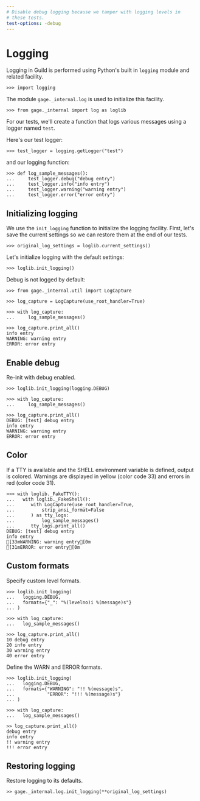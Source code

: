 ```yaml
---
# Disable debug logging because we tamper with logging levels in
# these tests.
test-options: -debug
---
```


# Logging

Logging in Guild is performed using Python's built in `logging` module
and related facility.

    >>> import logging

The module `gage._internal.log` is used to initialize this facility.

    >>> from gage._internal import log as loglib

For our tests, we'll create a function that logs various messages
using a logger named `test`.

Here's our test logger:

    >>> test_logger = logging.getLogger("test")

and our logging function:

    >>> def log_sample_messages():
    ...     test_logger.debug("debug entry")
    ...     test_logger.info("info entry")
    ...     test_logger.warning("warning entry")
    ...     test_logger.error("error entry")

## Initializing logging

We use the `init_logging` function to initialize the logging
facility. First, let's save the current settings so we can restore
them at the end of our tests.

    >>> original_log_settings = loglib.current_settings()

Let's initialize logging with the default settings:

    >>> loglib.init_logging()

Debug is not logged by default:

    >>> from gage._internal.util import LogCapture

    >>> log_capture = LogCapture(use_root_handler=True)

    >>> with log_capture:
    ...     log_sample_messages()

    >>> log_capture.print_all()
    info entry
    WARNING: warning entry
    ERROR: error entry

## Enable debug

Re-init with debug enabled.

    >>> loglib.init_logging(logging.DEBUG)

    >>> with log_capture:
    ...     log_sample_messages()

    >>> log_capture.print_all()
    DEBUG: [test] debug entry
    info entry
    WARNING: warning entry
    ERROR: error entry

## Color

If a TTY is available and the SHELL environment variable is defined,
output is colored. Warnings are displayed in yellow (color code 33)
and errors in red (color code 31).

    >>> with loglib._FakeTTY():
    ...   with loglib._FakeShell():
    ...      with LogCapture(use_root_handler=True,
    ...          strip_ansi_format=False
    ...      ) as tty_logs:
    ...          log_sample_messages()
    ...      tty_logs.print_all()
    DEBUG: [test] debug entry
    info entry
    [33mWARNING: warning entry[0m
    [31mERROR: error entry[0m

## Custom formats

Specify custom level formats.

    >>> loglib.init_logging(
    ...   logging.DEBUG,
    ...   formats={"_": "%(levelno)i %(message)s"}
    ... )

    >>> with log_capture:
    ...   log_sample_messages()

    >>> log_capture.print_all()
    10 debug entry
    20 info entry
    30 warning entry
    40 error entry

Define the WARN and ERROR formats.

    >>> loglib.init_logging(
    ...   logging.DEBUG,
    ...   formats={"WARNING": "!! %(message)s",
    ...            "ERROR": "!!! %(message)s"}
    ... )

    >>> with log_capture:
    ...   log_sample_messages()

    >> log_capture.print_all()
    debug entry
    info entry
    !! warning entry
    !!! error entry

## Restoring logging

Restore logging to its defaults.

    >> gage._internal.log.init_logging(**original_log_settings)
